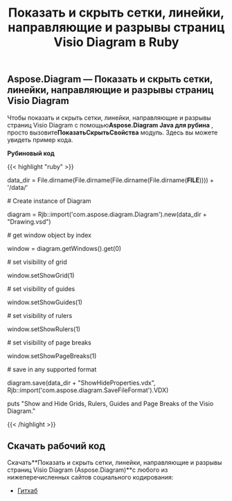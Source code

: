 ﻿---
title: Показать и скрыть сетки, линейки, направляющие и разрывы страниц Visio Diagram в Ruby
type: docs
weight: 40
url: /ru/java/show-and-hide-grids-rulers-guides-and-page-breaks-of-the-visio-diagram-in-ruby/
---
## **Aspose.Diagram — Показать и скрыть сетки, линейки, направляющие и разрывы страниц Visio Diagram**
Чтобы показать и скрыть сетки, линейки, направляющие и разрывы страниц Visio Diagram с помощью**Aspose.Diagram Java для рубина** , просто вызовите**ПоказатьСкрытьСвойства** модуль. Здесь вы можете увидеть пример кода.

**Рубиновый код**

{{< highlight "ruby" >}}

 data_dir = File.dirname(File.dirname(File.dirname(File.dirname(__FILE__)))) + '/data/'

\# Create instance of Diagram

diagram = Rjb::import('com.aspose.diagram.Diagram').new(data_dir + "Drawing.vsd")

\# get window object by index

window = diagram.getWindows().get(0)

\# set visibility of grid

window.setShowGrid(1)

\# set visibility of guides

window.setShowGuides(1)

\# set visibility of rulers

window.setShowRulers(1)

\# set visibility of page breaks

window.setShowPageBreaks(1)

\# save in any supported format

diagram.save(data_dir + "ShowHideProperties.vdx", Rjb::import('com.aspose.diagram.SaveFileFormat').VDX)

puts "Show and Hide Grids, Rulers, Guides and Page Breaks of the Visio Diagram."

{{< /highlight >}}
## **Скачать рабочий код**
 Скачать**Показать и скрыть сетки, линейки, направляющие и разрывы страниц Visio Diagram (Aspose.Diagram)**с любого из нижеперечисленных сайтов социального кодирования:

- [Гитхаб](https://github.com/asposediagram/Aspose.Diagram-for-Java/blob/master/Plugins/Aspose_Diagram_Java_for_Ruby/lib/asposediagramjava/WindowElements/showhideproperties.rb)
